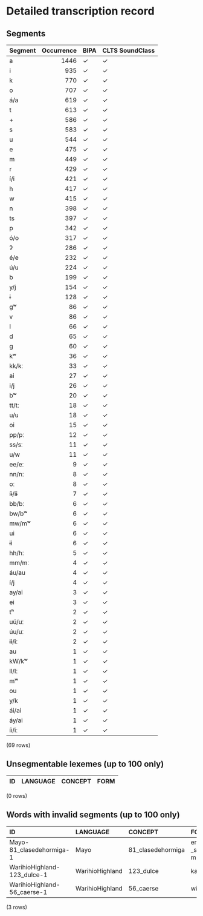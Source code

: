 
# Detailed transcription record

## Segments

| Segment | Occurrence | BIPA | CLTS SoundClass |
|:----------|-------------:|:-------|:------------------|
| a | 1446 | ✓ | ✓ |
| i | 935 | ✓ | ✓ |
| k | 770 | ✓ | ✓ |
| o | 707 | ✓ | ✓ |
| á/a | 619 | ✓ | ✓ |
| t | 613 | ✓ | ✓ |
| + | 586 | ✓ | ✓ |
| s | 583 | ✓ | ✓ |
| u | 544 | ✓ | ✓ |
| e | 475 | ✓ | ✓ |
| m | 449 | ✓ | ✓ |
| r | 429 | ✓ | ✓ |
| í/i | 421 | ✓ | ✓ |
| h | 417 | ✓ | ✓ |
| w | 415 | ✓ | ✓ |
| n | 398 | ✓ | ✓ |
| ts | 397 | ✓ | ✓ |
| p | 342 | ✓ | ✓ |
| ó/o | 317 | ✓ | ✓ |
| ʔ | 286 | ✓ | ✓ |
| é/e | 232 | ✓ | ✓ |
| ú/u | 224 | ✓ | ✓ |
| b | 199 | ✓ | ✓ |
| y/j | 154 | ✓ | ✓ |
| ɨ | 128 | ✓ | ✓ |
| gʷ | 86 | ✓ | ✓ |
| v | 86 | ✓ | ✓ |
| l | 66 | ✓ | ✓ |
| d | 65 | ✓ | ✓ |
| g | 60 | ✓ | ✓ |
| kʷ | 36 | ✓ | ✓ |
| kk/kː | 33 | ✓ | ✓ |
| ai | 27 | ✓ | ✓ |
| i/j | 26 | ✓ | ✓ |
| bʷ | 20 | ✓ | ✓ |
| tt/tː | 18 | ✓ | ✓ |
| u/u | 18 | ✓ | ✓ |
| oi | 15 | ✓ | ✓ |
| pp/pː | 12 | ✓ | ✓ |
| ss/sː | 11 | ✓ | ✓ |
| u/w | 11 | ✓ | ✓ |
| ee/eː | 9 | ✓ | ✓ |
| nn/nː | 8 | ✓ | ✓ |
| oː | 8 | ✓ | ✓ |
| íɨ/iɨ | 7 | ✓ | ✓ |
| bb/bː | 6 | ✓ | ✓ |
| bw/bʷ | 6 | ✓ | ✓ |
| mw/mʷ | 6 | ✓ | ✓ |
| ui | 6 | ✓ | ✓ |
| ɨi | 6 | ✓ | ✓ |
| hh/hː | 5 | ✓ | ✓ |
| mm/mː | 4 | ✓ | ✓ |
| áu/au | 4 | ✓ | ✓ |
| í/j | 4 | ✓ | ✓ |
| ay/ai | 3 | ✓ | ✓ |
| ei | 3 | ✓ | ✓ |
| tʰ | 2 | ✓ | ✓ |
| uú/uː | 2 | ✓ | ✓ |
| úu/uː | 2 | ✓ | ✓ |
| ɨɨ/ɨː | 2 | ✓ | ✓ |
| au | 1 | ✓ | ✓ |
| kW/kʷ | 1 | ✓ | ✓ |
| ll/lː | 1 | ✓ | ✓ |
| mʷ | 1 | ✓ | ✓ |
| ou | 1 | ✓ | ✓ |
| y/k | 1 | ✓ | ✓ |
| ái/ai | 1 | ✓ | ✓ |
| áy/ai | 1 | ✓ | ✓ |
| íi/iː | 1 | ✓ | ✓ |

(69 rows)



## Unsegmentable lexemes (up to 100 only)

| ID | LANGUAGE | CONCEPT | FORM |
|------|------------|-----------|--------|

(0 rows)



## Words with invalid segments (up to 100 only)

| ID | LANGUAGE | CONCEPT | FORM | SEGMENTS |
|:----------------------------|:----------------|:------------------|:---------------|:----------------------------|
| Mayo-81_clasedehormiga-1 | Mayo | 81_clasedehormiga | ere'e-_suúki-m | e r e e + + s u ú/u k i + m |
| WarihioHighland-123_dulce-1 | WarihioHighland | 123_dulce | kahká_- | k a h k á/a + |
| WarihioHighland-56_caerse-1 | WarihioHighland | 56_caerse | wihci_- | w i h ts i + |

(3 rows)


